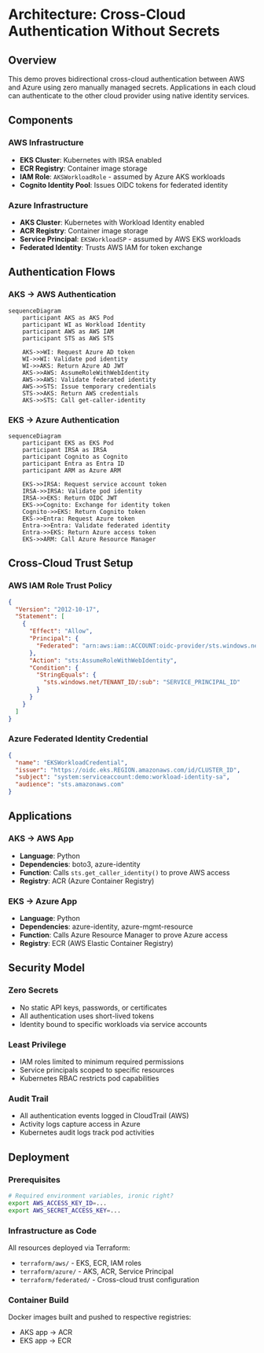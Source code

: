 # Architecture: Cross-Cloud Authentication Without Secrets

## Overview
This demo proves bidirectional cross-cloud authentication between AWS and Azure using zero manually managed secrets. Applications in each cloud can authenticate to the other cloud provider using native identity services.

## Components

### AWS Infrastructure
- **EKS Cluster**: Kubernetes with IRSA enabled
- **ECR Registry**: Container image storage
- **IAM Role**: `AKSWorkloadRole` - assumed by Azure AKS workloads
- **Cognito Identity Pool**: Issues OIDC tokens for federated identity

### Azure Infrastructure  
- **AKS Cluster**: Kubernetes with Workload Identity enabled
- **ACR Registry**: Container image storage
- **Service Principal**: `EKSWorkloadSP` - assumed by AWS EKS workloads
- **Federated Identity**: Trusts AWS IAM for token exchange

## Authentication Flows

### AKS → AWS Authentication
```mermaid
sequenceDiagram
    participant AKS as AKS Pod
    participant WI as Workload Identity
    participant AWS as AWS IAM
    participant STS as AWS STS
    
    AKS->>WI: Request Azure AD token
    WI->>WI: Validate pod identity
    WI->>AKS: Return Azure AD JWT
    AKS->>AWS: AssumeRoleWithWebIdentity
    AWS->>AWS: Validate federated identity
    AWS->>STS: Issue temporary credentials
    STS->>AKS: Return AWS credentials
    AKS->>STS: Call get-caller-identity
```

### EKS → Azure Authentication
```mermaid
sequenceDiagram
    participant EKS as EKS Pod
    participant IRSA as IRSA
    participant Cognito as Cognito
    participant Entra as Entra ID
    participant ARM as Azure ARM
    
    EKS->>IRSA: Request service account token
    IRSA->>IRSA: Validate pod identity
    IRSA->>EKS: Return OIDC JWT
    EKS->>Cognito: Exchange for identity token
    Cognito->>EKS: Return Cognito token
    EKS->>Entra: Request Azure token
    Entra->>Entra: Validate federated identity
    Entra->>EKS: Return Azure access token
    EKS->>ARM: Call Azure Resource Manager
```

## Cross-Cloud Trust Setup

### AWS IAM Role Trust Policy
```json
{
  "Version": "2012-10-17",
  "Statement": [
    {
      "Effect": "Allow",
      "Principal": {
        "Federated": "arn:aws:iam::ACCOUNT:oidc-provider/sts.windows.net/TENANT_ID/"
      },
      "Action": "sts:AssumeRoleWithWebIdentity",
      "Condition": {
        "StringEquals": {
          "sts.windows.net/TENANT_ID/:sub": "SERVICE_PRINCIPAL_ID"
        }
      }
    }
  ]
}
```

### Azure Federated Identity Credential
```json
{
  "name": "EKSWorkloadCredential",
  "issuer": "https://oidc.eks.REGION.amazonaws.com/id/CLUSTER_ID",
  "subject": "system:serviceaccount:demo:workload-identity-sa",
  "audience": "sts.amazonaws.com"
}
```

## Applications

### AKS → AWS App
- **Language**: Python
- **Dependencies**: boto3, azure-identity
- **Function**: Calls `sts.get_caller_identity()` to prove AWS access
- **Registry**: ACR (Azure Container Registry)

### EKS → Azure App  
- **Language**: Python
- **Dependencies**: azure-identity, azure-mgmt-resource
- **Function**: Calls Azure Resource Manager to prove Azure access
- **Registry**: ECR (AWS Elastic Container Registry)

## Security Model

### Zero Secrets
- No static API keys, passwords, or certificates
- All authentication uses short-lived tokens
- Identity bound to specific workloads via service accounts

### Least Privilege
- IAM roles limited to minimum required permissions
- Service principals scoped to specific resources
- Kubernetes RBAC restricts pod capabilities

### Audit Trail
- All authentication events logged in CloudTrail (AWS)
- Activity logs capture access in Azure
- Kubernetes audit logs track pod activities

## Deployment

### Prerequisites
```bash
# Required environment variables, ironic right?
export AWS_ACCESS_KEY_ID=...
export AWS_SECRET_ACCESS_KEY=...
```

### Infrastructure as Code
All resources deployed via Terraform:
- `terraform/aws/` - EKS, ECR, IAM roles
- `terraform/azure/` - AKS, ACR, Service Principal
- `terraform/federated/` - Cross-cloud trust configuration

### Container Build
Docker images built and pushed to respective registries:
- AKS app → ACR
- EKS app → ECR